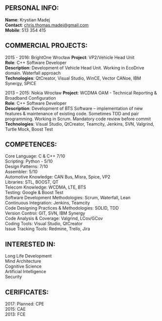 ## PERSONAL INFO:

**Name**: Krystian Madej  
**Contact**: chris.thomas.madej@gmail.com  
**Mobile**: 513 354 415

## COMMERCIAL PROJECTS:
2015 - 2016: BrightOne Wrocław
**Project**: VP2/Vehicle Head Unit  
**Role**: C++ Software Developer  
**Description**: Development of Vehicle Head Unit. Working in EcoDrive domain. Waterfall approach  
**Technologies**: QtCreator, Visual Studio, WinCE, Vector CANoe, IBM Synergy, SPICE  

2013 – 2015: Nokia Wrocław
**Project**: WCDMA OAM - Technical Reporting & Broadband Configuration  
**Role**: C++ Software Developer  
**Description**: Development of BTS Software – implementation of new features & maintenance of existing code. Sometimes TDD and pair programming. Working in Scrum. Mandatory code review before commit  
**Technologies**: Visual Studio, QtCreator, Teamcity, Jenkins, SVN, Valgrind, Turtle Mock, Boost Test  

## COMPETENCES:
Core Language: C & C++ 7/10  
Scripting: Python - 5/10  
Design Patterns: 7/10  
Assembler: 5/10  
Automotive Knowledge: CAN Bus, Misra, Spice, VP2  
Libraries: STL, BOOST, QT  
Telecom Knowledge: WCDMA, LTE, BTS  
Testing: Google & Boost Test  
Software Development Methodologies: Scrum, Waterfall, Lean  
Continuous Integration: Jenkins, Teamcity  
Code Designing Practices & Methodologies: SOLID, TDD  
Version Control: GIT, SVN, IBM Synergy  
Code Analysis & Coverage: Valgrind, LCov/GCov  
Coding Tools: Visual Studio, QtCreator  
Issue Tracking Tools: Redmine, Trello, Jira  

## INTERESTED IN:
Long Life Development  
Mind Architecture  
Cognitive Science  
Artificial Intelligence  
Security  

## CERIFICATES:
2017: Planned: CPE  
2015: CAE  
2013: FCE  
